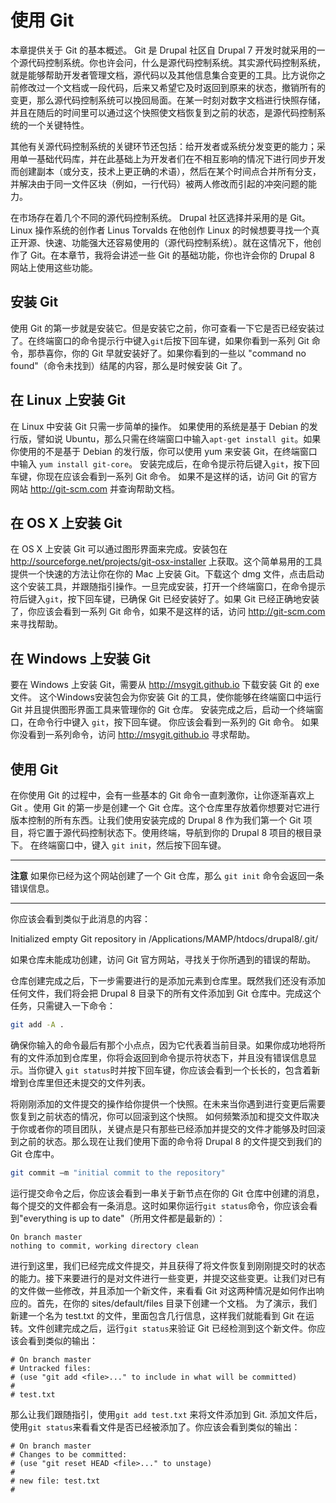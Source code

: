 # 使用 Git

本章提供关于 Git 的基本概述。 Git 是 Drupal 社区自 Drupal 7 开发时就采用的一个源代码控制系统。你也许会问，什么是源代码控制系统。其实源代码控制系统，就是能够帮助开发者管理文档，源代码以及其他信息集合变更的工具。比方说你之前修改过一个文档或一段代码，后来又希望它及时返回到原来的状态，撤销所有的变更，那么源代码控制系统可以挽回局面。在某一时刻对数字文档进行快照存储，并且在随后的时间里可以通过这个快照使文档恢复到之前的状态，是源代码控制系统的一个关键特性。

其他有关源代码控制系统的关键环节还包括：给开发者或系统分发变更的能力；采用单一基础代码库，并在此基础上为开发者们在不相互影响的情况下进行同步开发而创建副本（或分支，技术上更正确的术语），然后在某个时间点合并所有分支，并解决由于同一文件区块（例如，一行代码）被两人修改而引起的冲突问题的能力。

在市场存在着几个不同的源代码控制系统。 Drupal 社区选择并采用的是 Git。Linux 操作系统的创作者 Linus Torvalds 在他创作 Linux 的时候想要寻找一个真正开源、快速、功能强大还容易使用的（源代码控制系统）。就在这情况下，他创作了 Git。在本章节，我将会讲述一些 Git 的基础功能，你也许会你的 Drupal 8 网站上使用这些功能。

## 安装 Git


使用 Git 的第一步就是安装它。但是安装它之前，你可查看一下它是否已经安装过了。在终端窗口的命令提示行中键入`git`后按下<kbd>回车键</kbd>，如果你看到一系列 Git 命令，那恭喜你，你的 Git 早就安装好了。如果你看到的一些以 "command no found"（命令未找到）结尾的内容，那么是时候安装 Git 了。

## 在 Linux 上安装 Git

在 Linux 中安装 Git 只需一步简单的操作。 如果使用的系统是基于 Debian 的发行版，譬如说 Ubuntu，那么只需在终端窗口中输入`apt-get install git`。如果你使用的不是基于 Debian 的发行版，你可以使用 yum 来安装 Git，在终端窗口中输入 `yum install git-core`。 安装完成后，在命令提示符后键入`git`，按下<kbd>回车键</kbd>，你现在应该会看到一系列 Git 命令。 如果不是这样的话，访问 Git 的官方网站 http://git-scm.com 并查询帮助文档。

## 在 OS X 上安装 Git

在 OS X 上安装 Git 可以通过图形界面来完成。安装包在 http://sourceforge.net/projects/git-osx-installer 上获取。这个简单易用的工具提供一个快速的方法让你在你的 Mac 上安装 Git。下载这个 dmg 文件，点击启动这个安装工具，并跟随指引操作。一旦完成安装，打开一个终端窗口，在命令提示符后键入`git`，按下<kbd>回车键</kbd>，已确保 Git 已经安装好了。如果 Git 已经正确地安装了，你应该会看到一系列 Git 命令，如果不是这样的话，访问 http://git-scm.com 来寻找帮助。

## 在 Windows 上安装 Git

要在 Windows 上安装 Git，需要从 http://msygit.github.io 下载安装 Git 的 exe 文件。 这个Windows安装包会为你安装 Git 的工具，使你能够在终端窗口中运行 Git 并且提供图形界面工具来管理你的 Git 仓库。 安装完成之后，启动一个终端窗口，在命令行中键入 `git`，按下<kbd>回车键</kbd>。 你应该会看到一系列的 Git 命令。 如果你没看到一系列命令，访问 http://msygit.github.io 寻求帮助。

## 使用 Git

在你使用 Git 的过程中，会有一些基本的 Git 命令一直刺激你，让你逐渐喜欢上 Git 。使用 Git 的第一步是创建一个 Git 仓库。这个仓库里存放着你想要对它进行版本控制的所有东西。让我们使用安装完成的 Drupal 8 作为我们第一个 Git 项目，将它置于源代码控制状态下。使用终端，导航到你的 Drupal 8 项目的根目录下。 在终端窗口中，键入 `git init`，然后按下<kbd>回车键</kbd>。

------

**注意** 如果你已经为这个网站创建了一个 Git 仓库，那么 `git init` 命令会返回一条错误信息。

------

你应该会看到类似于此消息的内容：

Initialized empty Git repository in /Applications/MAMP/htdocs/drupal8/.git/

如果仓库未能成功创建，访问 Git 官方网站，寻找关于你所遇到的错误的帮助。

仓库创建完成之后，下一步需要进行的是添加元素到仓库里。既然我们还没有添加任何文件，我们将会把 Drupal 8 目录下的所有文件添加到 Git 仓库中。完成这个任务，只需键入一下命令：

```bash
git add -A .
```

确保你输入的命令最后有那个小点点，因为它代表着当前目录。如果你成功地将所有的文件添加到仓库里，你将会返回到命令提示符状态下，并且没有错误信息显示。当你键入 `git status`时并按下<kbd>回车键</kbd>，你应该会看到一个长长的，包含着新增到仓库里但还未提交的文件列表。

将刚刚添加的文件提交的操作给你提供一个快照。在未来当你遇到进行变更后需要恢复到之前状态的情况，你可以回滚到这个快照。 如何频繁添加和提交文件取决于你或者你的项目团队，关键点是只有那些已经添加并提交的文件才能够及时回滚到之前的状态。那么现在让我们使用下面的命令将 Drupal 8 的文件提交到我们的 Git 仓库中。

```bash
git commit –m "initial commit to the repository"
```

运行提交命令之后，你应该会看到一串关于新节点在你的 Git 仓库中创建的消息，每个提交的文件都会有一条消息。这时如果你运行`git status`命令，你应该会看到"everything is up to date"（所用文件都是最新的）：

```
On branch master
nothing to commit, working directory clean
```

进行到这里，我们已经完成文件提交，并且获得了将文件恢复到刚刚提交时的状态的能力。接下来要进行的是对文件进行一些变更，并提交这些变更。让我们对已有的文件做一些修改，并且添加一个新文件，来看看 Git 对这两种情况是如何作出响应的。首先，在你的 sites/default/files 目录下创建一个文档。 为了演示，我们新建一个名为 test.txt 的文件，里面包含几行信息，这样我们就能看到 Git 在运转。文件创建完成之后，运行`git status`来验证 Git 已经检测到这个新文件。你应该会看到类似的输出：

```
# On branch master
# Untracked files:
# (use "git add <file>..." to include in what will be committed)
#
# test.txt
```

那么让我们跟随指引，使用`git add test.txt` 来将文件添加到 Git. 添加文件后，使用`git status`来看看文件是否已经被添加了。你应该会看到类似的输出：

```
# On branch master
# Changes to be committed:
# (use "git reset HEAD <file>..." to unstage)
#
# new file: test.txt
#
```




